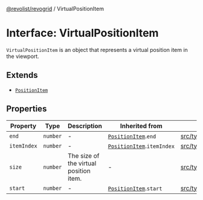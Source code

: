 [@revolist/revogrid](README.md) / VirtualPositionItem

# Interface: VirtualPositionItem

`VirtualPositionItem` is an object that represents a virtual position item
in the viewport.

## Extends

- [`PositionItem`](Interface.PositionItem.md)

## Properties

| Property | Type | Description | Inherited from | Defined in |
| ------ | ------ | ------ | ------ | ------ |
| `end` | `number` | - | [`PositionItem`](Interface.PositionItem.md).`end` | [src/types/interfaces.ts:566](https://github.com/revolist/revogrid/blob/786bfc578aeb724125d022c69d878eb830c54a23/src/types/interfaces.ts#L566) |
| `itemIndex` | `number` | - | [`PositionItem`](Interface.PositionItem.md).`itemIndex` | [src/types/interfaces.ts:564](https://github.com/revolist/revogrid/blob/786bfc578aeb724125d022c69d878eb830c54a23/src/types/interfaces.ts#L564) |
| `size` | `number` | The size of the virtual position item. | - | [src/types/interfaces.ts:543](https://github.com/revolist/revogrid/blob/786bfc578aeb724125d022c69d878eb830c54a23/src/types/interfaces.ts#L543) |
| `start` | `number` | - | [`PositionItem`](Interface.PositionItem.md).`start` | [src/types/interfaces.ts:565](https://github.com/revolist/revogrid/blob/786bfc578aeb724125d022c69d878eb830c54a23/src/types/interfaces.ts#L565) |
